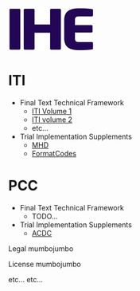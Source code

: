 ![IHE Logo](ihefrontpage-image1.jpeg)

# ITI
* Final Text Technical Framework
  * [ITI Volume 1](ITI/volume1/index.html)
  * [ITI volume 2](ITI/volume2/index.html)
  * etc...
* Trial Implementation Supplements
  * [MHD](MHD/index.html)
  * [FormatCodes](FormatCodes/index.html)

# PCC
* Final Text Technical Framework
  * TODO...
* Trial Implementation Supplements
  * [ACDC](PCC/ACDC/index.html)
  
Legal mumbojumbo

License mumbojumbo

etc... etc...
  